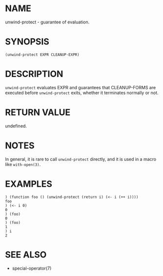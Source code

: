 # NAME
unwind-protect - guarantee of evaluation.

# SYNOPSIS

    (unwind-protect EXPR CLEANUP-EXPR)

# DESCRIPTION
`unwind-protect` evaluates EXPR and guarantees that CLEANUP-FORMS are executed before `unwind-protect` exits, whether it terminates normally or not.

# RETURN VALUE
undefined.

# NOTES
In general, it is rare to call `unwind-protect` directly, and it is used in a macro like `with-open(3)`.

# EXAMPLES

    ) (function foo () (unwind-protect (return i) (<- i (++ i))))
    foo
    ) (<- i 0)
    0
    ) (foo)
    0
    ) (foo)
    1
    ) i
    2

# SEE ALSO
- special-operator(7)
